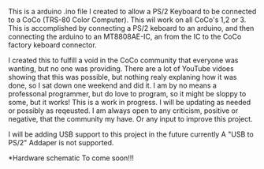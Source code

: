 This is a arduino .ino file I created to allow a PS/2 Keyboard to be connected to a CoCo (TRS-80 Color Computer).
This wil work on all CoCo's 1,2 or 3.
This is accomplished by connecting a PS/2 keboard to an arduino, and then connecting the arduino to an MT8808AE-IC, an from the IC to the CoCo factory keboard connector.

I created this to fulfill a void in the CoCo community that everyone was wanting, but no one was providing.
There are a lot of YouTube vidoes showing that this was possible, but nothing realy explaning how it was done, so I sat down one weekend and did it.
I am by no means a professonal programmer, but do love to program, so it might be sloppy to some, but it works!
This is a work in progress. I will be updating as needed or possibly as reqeusted. I am always open to any criticism, positive or negative, that the community my have.
Or any input to improve this project.

I will be adding USB support to this project in the future currently A "USB to PS/2" Addaper is not supported.

*Hardware schematic
To come soon!!!
